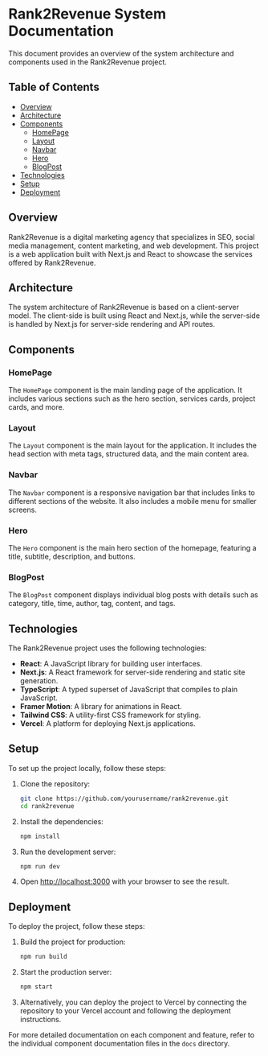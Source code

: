 # Rank2Revenue System Documentation

This document provides an overview of the system architecture and components used in the Rank2Revenue project.

## Table of Contents

- [Overview](#overview)
- [Architecture](#architecture)
- [Components](#components)
  - [HomePage](#homepage)
  - [Layout](#layout)
  - [Navbar](#navbar)
  - [Hero](#hero)
  - [BlogPost](#blogpost)
- [Technologies](#technologies)
- [Setup](#setup)
- [Deployment](#deployment)

## Overview

Rank2Revenue is a digital marketing agency that specializes in SEO, social media management, content marketing, and web development. This project is a web application built with Next.js and React to showcase the services offered by Rank2Revenue.

## Architecture

The system architecture of Rank2Revenue is based on a client-server model. The client-side is built using React and Next.js, while the server-side is handled by Next.js for server-side rendering and API routes.

## Components

### HomePage

The `HomePage` component is the main landing page of the application. It includes various sections such as the hero section, services cards, project cards, and more.

### Layout

The `Layout` component is the main layout for the application. It includes the head section with meta tags, structured data, and the main content area.

### Navbar

The `Navbar` component is a responsive navigation bar that includes links to different sections of the website. It also includes a mobile menu for smaller screens.

### Hero

The `Hero` component is the main hero section of the homepage, featuring a title, subtitle, description, and buttons.

### BlogPost

The `BlogPost` component displays individual blog posts with details such as category, title, time, author, tag, content, and tags.

## Technologies

The Rank2Revenue project uses the following technologies:

- **React**: A JavaScript library for building user interfaces.
- **Next.js**: A React framework for server-side rendering and static site generation.
- **TypeScript**: A typed superset of JavaScript that compiles to plain JavaScript.
- **Framer Motion**: A library for animations in React.
- **Tailwind CSS**: A utility-first CSS framework for styling.
- **Vercel**: A platform for deploying Next.js applications.

## Setup

To set up the project locally, follow these steps:

1. Clone the repository:

    ```bash
    git clone https://github.com/yourusername/rank2revenue.git
    cd rank2revenue
    ```

2. Install the dependencies:

    ```bash
    npm install
    ```

3. Run the development server:

    ```bash
    npm run dev
    ```

4. Open [http://localhost:3000](http://localhost:3000) with your browser to see the result.

## Deployment

To deploy the project, follow these steps:

1. Build the project for production:

    ```bash
    npm run build
    ```

2. Start the production server:

    ```bash
    npm start
    ```

3. Alternatively, you can deploy the project to Vercel by connecting the repository to your Vercel account and following the deployment instructions.

For more detailed documentation on each component and feature, refer to the individual component documentation files in the `docs` directory.